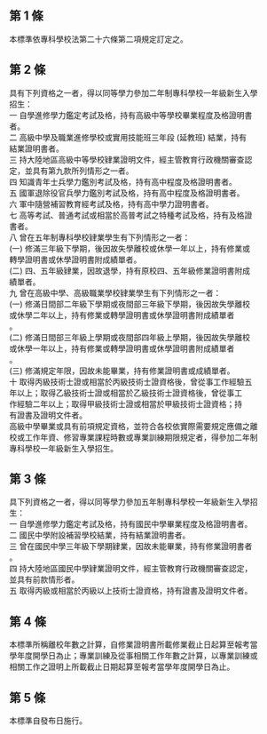 第 1 條
-------
本標準依專科學校法第二十六條第二項規定訂定之。

第 2 條
-------
具有下列資格之一者，得以同等學力參加二年制專科學校一年級新生入學  
招生：  
一  自學進修學力鑑定考試及格，持有高級中等學校畢業程度及格證明書  
    者。  
二  高級中學及職業進修學校或實用技能班三年段 (延教班) 結業，持有  
    結業證明書者。  
三  持大陸地區高級中等學校肄業證明文件，經主管教育行政機關審查認  
    定，並具有第九款所列情形之一者。  
四  知識青年士兵學力鑑別考試及格，持有高中程度及格證明書者。  
五  國軍退除役官兵學力鑑別考試及格，持有高中程度及格證明書者。  
六  軍中隨營補習教育經考試及格，持有高中學力證明書者。  
七  高等考試、普通考試或相當於高普考試之特種考試及格，持有及格證  
    書者。  
八  曾在五年制專科學校肄業學生有下列情形之一者：  
 (一) 修滿三年級下學期，後因故失學離校或休學一年以上，持有修業或  
      轉學證明書或休學證明書附成績單者。  
 (二) 四、五年級肄業，因故退學，持有原校四、五年級修業證明書附成  
      績單者。  
九  曾在高級中學、高級職業學校肄業學生有下列情形之一者：  
 (一) 修滿日間部二年級下學期或夜間部三年級下學期，後因故失學離校  
      或休學二年以上，持有修業或轉學證明書或休學證明書附成績單者  
      。  
 (二) 修滿日間部三年級上學期或夜間部四年級上學期，後因故失學離校  
      或休學一年以上，持有修業或轉學證明書或休學證明書附成績單者  
      。  
 (三) 修滿規定年限，因故未能畢業，持有修業證明書或成績單者。  
十  取得丙級技術士證或相當於丙級技術士證資格後，曾從事工作經驗五  
    年以上；取得乙級技術士證或相當於乙級技術士證資格後，曾從事工  
    作經驗二年以上；取得甲級技術士證或相當於甲級技術士證資格；持  
    有證書及證明文件者。  
高級中學畢業或具有前項規定資格，並符合各校依實際需要規定應備之離  
校或工作年資、修習專業課程時數或專業訓練期限規定者，得參加二年制  
專科學校一年級新生入學招生。

第 3 條
-------
具下列資格之一者，得以同等學力參加五年制專科學校一年級新生入學招  
生：  
一  自學進修學力鑑定考試及格，持有國民中學畢業程度及格證明書者。  
二  國民中學附設補習學校結業，持有結業證明書者。  
三  曾在國民中學三年級下學期肄業，因故未能畢業，持有修業證明書者  
    。  
四  持大陸地區國民中學肄業證明文件，經主管教育行政機關審查認定，  
    並具有前款情形者。  
五  取得丙級或相當於丙級以上技術士證資格，持有證書及證明文件者。

第 4 條
-------
本標準所稱離校年數之計算，自修業證明書所載修業截止日起算至報考當  
學年度開學日為止；專業訓練及從事相關工作年數之計算，以專業訓練或  
相關工作之證明上所載截止日期起算至報考當學年度開學日為止。

第 5 條
-------
本標準自發布日施行。

